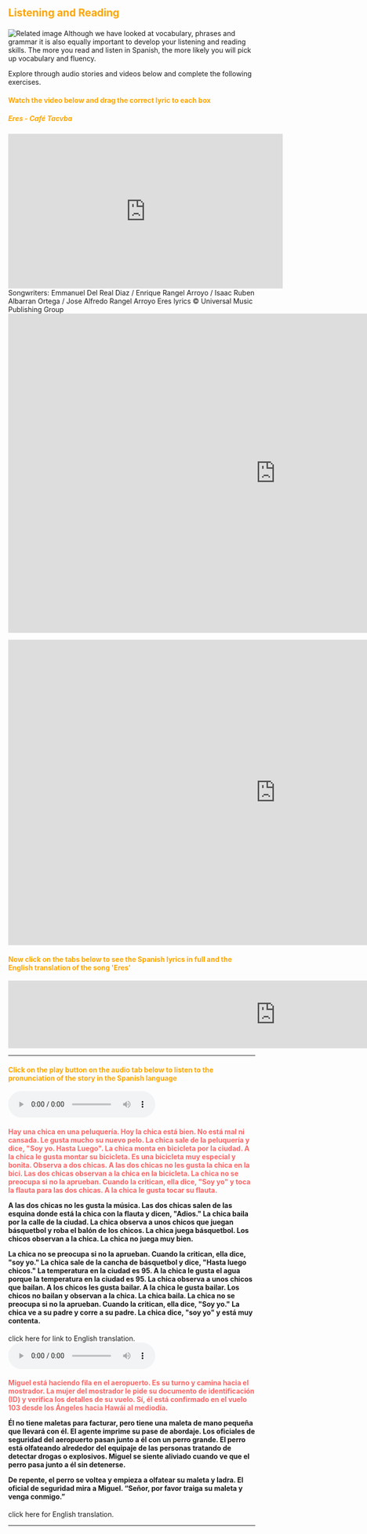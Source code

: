 <h2><p style="color:orange;">Listening and Reading</p></h2>
<p></p>
<img class="imgLeft"
src="http://catplanet.org/wp-content/uploads/2014/02/Is-silicon-the-same.jpg" 
alt="Related image">
Although we have looked at vocabulary, phrases and grammar it is also equally important to develop your listening and reading skills. The more you read and listen in Spanish, the more likely you will pick up vocabulary and fluency.
<p></p>
Explore through audio stories and videos below and complete the following exercises.
 <div style="clear:both;"> </div>
 <h4><p style="color:orange;">Watch the video below and drag the correct lyric to each box</p></h4>
 <h5><p style="color:orange;">Eres - Café Tacvba</p></h5>
 <iframe width="560" height="315" src="https://www.youtube.com/embed/98Akpf1ph2o" frameborder="0" allow="accelerometer; autoplay; encrypted-media; gyroscope; picture-in-picture" allowfullscreen></iframe>
Songwriters: Emmanuel Del Real Diaz / Enrique Rangel Arroyo / Isaac Ruben Albarran Ortega / Jose Alfredo Rangel Arroyo
Eres lyrics © Universal Music Publishing Group
 <br>
<iframe src="https://h5p.org/h5p/embed/394365" width="1090" height="650" frameborder="0" allowfullscreen="allowfullscreen"></iframe><script src="https://h5p.org/sites/all/modules/h5p/library/js/h5p-resizer.js" charset="UTF-8"></script>
<p></p>
<iframe src="https://h5p.org/h5p/embed/394368" width="1090" height="622" frameborder="0" allowfullscreen="allowfullscreen"></iframe><script src="https://h5p.org/sites/all/modules/h5p/library/js/h5p-resizer.js" charset="UTF-8"></script>
<br>
<h4><p style="color:orange;">Now click on the tabs below to see the Spanish lyrics in full and the English translation of the song 'Eres'</p></h4>
 <p></p>
<iframe src="https://h5p.org/h5p/embed/394340" width="1090" height="138" frameborder="0" allowfullscreen="allowfullscreen"></iframe><script src="https://h5p.org/sites/all/modules/h5p/library/js/h5p-resizer.js" charset="UTF-8"></script>
<hr>
<h4><p style="color:orange;">Click on the play button on the audio tab below to listen to the pronunciation of the story in the Spanish language</p></h4>
<p></p>
<audio controls>
 
  <source src="assets/css/test/TextTo.mp3" type="audio/mpeg">
  Your browser does not support the audio tag.
</audio>
<h4><p style="color:#ff6666;">Hay una chica en una peluquería. Hoy la chica está bien. No está mal ni cansada. Le gusta mucho su nuevo pelo. La chica sale de la peluquería y dice, "Soy yo. Hasta Luego". La chica monta en bicicleta por la ciudad. A la chica le gusta montar su bicicleta. Es una bicicleta muy especial y bonita. Observa a dos chicas. A las dos chicas no les gusta la chica en la bici. Las dos chicas observan a la chica en la bicicleta. La chica no se preocupa si no la aprueban. Cuando la critican, ella dice, "Soy yo" y toca la flauta para las dos chicas. A la chica le gusta tocar su flauta. 
 <p></p>
 A las dos chicas no les gusta la música. Las dos chicas salen de las esquina donde está la chica con la flauta y dicen, "Adios." La chica baila por la calle de la ciudad. La chica observa a unos chicos que juegan básquetbol y roba el balón de los chicos. La chica juega básquetbol. Los chicos observan a la chica. La chica no juega muy bien. 
 <p></p>
 La  chica no se preocupa si no la aprueban. Cuando la critican, ella dice, "soy yo." La chica sale de la cancha de básquetbol y dice, "Hasta luego chicos." La temperatura en la ciudad es 95. A la chica le gusta el agua porque la temperatura en la ciudad es 95. La chica observa a unos chicos que bailan. A los chicos les gusta bailar. A la chica le gusta bailar. Los chicos no bailan y observan a la chica. La chica baila. La chica no se preocupa si no la aprueban. Cuando la critican, ella dice, "Soy yo." La chica ve a su padre y corre a su padre. La chica dice, "soy yo" y está muy contenta.</p></h4>
click here for link to English translation.
<br>
<audio controls>
 
  <source src="assets/css/test/TextTo.mp3" type="audio/mpeg">
  Your browser does not support the audio tag.
</audio>
<h4><p style="color:#ff6666;">Miguel está haciendo fila en el aeropuerto. Es su turno y camina hacia el mostrador. La mujer del mostrador le pide su documento de identificación (ID) y verifica los detalles de su vuelo. Sí, él está confirmado en el vuelo 103 desde los Ángeles hacia Hawái al mediodía. 
 <p></p>
 Él no tiene maletas para facturar, pero tiene una maleta de mano pequeña que llevará con él. El agente imprime su pase de abordaje. Los oficiales de seguridad del aeropuerto pasan junto a él con un perro grande. El perro está olfateando alrededor del equipaje de las personas tratando de detectar drogas o explosivos. Miguel se siente aliviado cuando ve que el perro pasa junto a él sin detenerse. 
 <p></p>
 De repente, el perro se voltea y empieza a olfatear su maleta y ladra. El oficial de seguridad mira a Miguel. “Señor, por favor traiga su maleta y venga conmigo.”</p></h4>
click here for English translation.
<hr>
